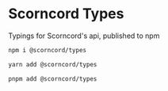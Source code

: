 # Scorncord Types

Typings for Scorncord's api, published to npm

```sh
npm i @scorncord/types

yarn add @scorncord/types

pnpm add @scorncord/types
```
